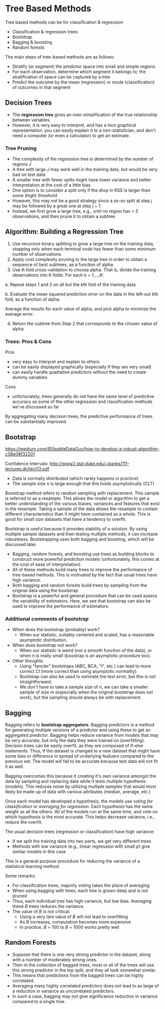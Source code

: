 # Tree Based Methods
Tree based methods can be for classification & regression
- Classification & regression trees
- Bootstrap
- Bagging & boosting
- Random forests

The main steps of tree-based methods are as follows: 
- Stratify (or segment) the predictor space into small and simple regions
- For each observation, determine which segment it belongs to; the stratification of space can be captured by a tree
- Predict the outcome by the mean (regression) or mode (classification) of outcomes in that segment

## Decision Trees
- The **regression tree** gives an over-simplification of the true relationship between variables.
- However, it is very easy to interpret, and has a nice graphical representation: you can easily explain it to a non-statistician, and don't need a computer (or even a calculator) to get an estimate.

### Tree Pruning
- The complexity of the regression tree is determined by the number of regions *J*
- A tree with large *J* may work well in the training data, but would be very bad on test data
- A smaller tree with fewer splits might have lower variance and better interpretation at the cost of a little bias
- One option is to consider a split only if the drop in RSS is larger than some (high) threshold
- However, this may not be a good strategy since a so-so split at step *j* may be followed by a great one at step *j* + 1
- Instead, we first grow a large tree, e.g., until no region has > 5 observations, and then prune it to obtain a subtree

## Algorithm: Building a Regression Tree

1. Use recursive binary splitting to grow a large tree on the training data, stopping only when each terminal node has fewer than some minimum number of observations.
2. Apply cost complexity pruning to the large tree in order to obtain a sequence of best subtrees, as a function of alpha.
3. Use K-fold cross-validation to choose alpha. That is, divide the training observations into K folds. For each k = 1,...,K:

  a. Repeat steps 1 and 2 on all but the *k*th fold of the training data.
  
  b. Evaluate the mean squared prediction error on the data in the left-out *k*th fold, as a function of alpha.
  
  Average the results for each value of alpha, and pick alpha to minimize the average error.

4. Return the subtree from Step 2 that corresponds to the chosen value of alpha.

### Trees: Pros & Cons

Pros
- very easy to interpret and explain to others
- can be easily displayed graphically (especially if they are very small)
- can easily handle qualitative predictors without the need to create dummy variables

Cons
- unfortunately, trees generally do not have the same level of predictive accuracy as some of the other regression and classification methods we've discussed so far

By aggregating many decision trees, the predictive performance of trees can be substantially improved.

## Bootstrap 

https://medium.com/@SeattleDataGuy/how-to-develop-a-robust-algorithm-c38e08f32201

Confidence Intervals: http://www2.stat.duke.edu/~banks/111-lectures.dir/lect13.pdf
- Data is normally distributed (which rarely happens in practice)
- The sample size *n* is large enough that this holds asymptotically (CLT)

Bootstrap method refers to random sampling with replacement. This sample is referred to as a resample. This allows the model or algorithm to get a better understanding of the various biases, variances and features that exist in the resample. Taking a sample of the data allows the resample to contain different characteristics than it might have contained as a whole. This is good for small size datasets that have a tendency to overfit.

Bootstrap is useful because it provides stability of a solution. By using multiple sample datasets and then testing multiple methods, it can increase robustness. Bootstrapping uses both bagging and boosting, which will be discussed later.

- Bagging, random forests, and boosting use trees as building blocks to construct more powerful prediction models (unfortunately, this comes at the cost of ease of interpretation)
- All of these methods build many trees to improve the performance of tree-based methods. This is motivated by the fact that usual trees have high variance.
- Both bagging and random forests build trees by sampling from the original data using the bootstrap
- Bootstrap is a powerful and general procedure that can be used assess the variability of estimators. Here, we see that bootstrap can also be used to improve the performance of estimators.

### Additional comments of bootstrap
- When does the bootstrap (probably) work? 
  - When our statistic, suitably centered and scaled, has a reasonable asymptotic distribution.
- When does bootstrap not work? 
  - When our statistic is weird (not a smooth function of the data), or when *n* is really small (boostrap is an asymptotic procedure too).
- Other thoughts
  - Using "fancier" bootstraps (ABC, BCA, "t", etc.) can lead to more correct CI (more correct than using asymptotic normality)
  - Bootstrap can also be used to estimate the test error, but this is not straightforward.
  - We don't have to take a sample size of *n*, we can take a smaller sample of size *m* (especially when the original bootstrap does not work), but the sampling should always be with replacement. 

## Bagging

Bagging refers to **bootstrap aggregators**. Bagging predictors is a method for generating multiple versions of a predictor and using these to get an aggregated predictor. Bagging helps reduce variance from models that may be very accurate, but only the data they were trained on (overfitting). Decision trees can be easily overfit, as they are composed of if-else statements. Thus, if the dataset is changed to a new dataset that might have some bias or difference in spread of underlying featuers compared to the previous set. The model will fail to be accurate because test data will not fit it as well. 

Bagging overcomes this because it creating it's own variance amongst the data by sampling and replacing data while it tests multiple hypothesis (models). This reduces noise by utilizing multiple samples that would most likely be made up of data with various attributes (median, average, etc.)

Once each model has developed a hypothesis, the models use *voting for classification* or *averaging for regression*. Each hypothesis has the same weight as all the others. All of the models run at the same time, and vote on which hypothesis is the most accurate. This helps decrease variance, i.e., reduce the overfit. 

The usual decision trees (regression or classification) have high variance: 
- If we split the training data into two parts, we get very different trees
- Methods with low variance (e.g., linear regression with small *p*) give similar models in this case

This is a general purpose procedure for reducing the variance of a statistical learning method.

Some remarks: 
- For classification trees, majority voting takes the place of averaging
- When using bagging with trees, each tree is grown deep and is not pruned
- Thus, each individual tree has high variance, but low bias. Averaging these *B* trees reduces the variance. 
- The value of *B* is not critical: 
  - Using a very lare value of *B* will not lead to overfitting
  - As *B* increases, computation becomes more expensive
  - In practice, *B* = 100 to *B* = 1000 works pretty well
  
## Random Forests
- Suppose that there is one very strong predictor in the dataset, along with a number of moderately strong ones.
- Then in the collection of bagged trees, most or all of the trees will use this strong predictor in the top split, and they all look somewhat similar.
- This means that predictions from the bagged trees can be highly correlated.
- Averaging many highly correlated predictors does not lead to as large of a reduction in variance as uncorrelated predictors.
- In such a case, bagging may not give significance reduction in variance compared to a single tree. 
